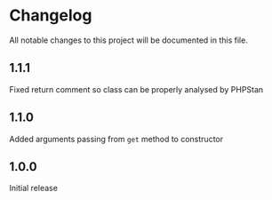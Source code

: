 # Changelog
All notable changes to this project will be documented in this file.

## 1.1.1

Fixed return comment so class can be properly analysed by PHPStan

## 1.1.0

Added arguments passing from `get` method to constructor

## 1.0.0

Initial release
